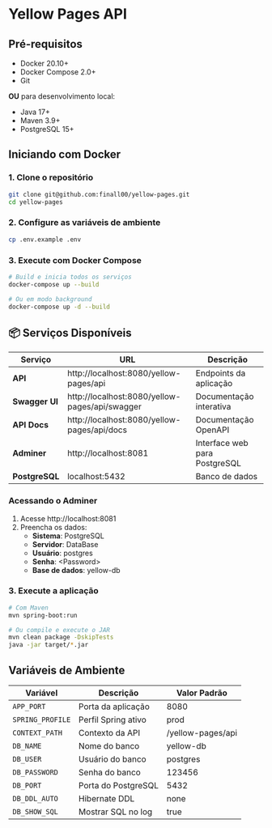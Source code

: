 # Yellow Pages API

## Pré-requisitos

- Docker 20.10+
- Docker Compose 2.0+
- Git

**OU** para desenvolvimento local:
- Java 17+
- Maven 3.9+
- PostgreSQL 15+

## Iniciando com Docker 

### 1. Clone o repositório

```bash
git clone git@github.com:finall00/yellow-pages.git
cd yellow-pages
```

### 2. Configure as variáveis de ambiente

```bash
cp .env.example .env
```

### 3. Execute com Docker Compose
```bash
# Build e inicia todos os serviços
docker-compose up --build

# Ou em modo background
docker-compose up -d --build
```

## 📦 Serviços Disponíveis

| Serviço | URL | Descrição |
|---------|-----|-----------|
| **API** | http://localhost:8080/yellow-pages/api | Endpoints da aplicação |
| **Swagger UI** | http://localhost:8080/yellow-pages/api/swagger | Documentação interativa |
| **API Docs** | http://localhost:8080/yellow-pages/api/docs | Documentação OpenAPI |
| **Adminer** | http://localhost:8081 | Interface web para PostgreSQL |
| **PostgreSQL** | localhost:5432 | Banco de dados |

### Acessando o Adminer
1. Acesse http://localhost:8081
2. Preencha os dados:
    - **Sistema**: PostgreSQL
    - **Servidor**: DataBase
    - **Usuário**: postgres
    - **Senha**: \<Password>
    - **Base de dados**: yellow-db


### 3. Execute a aplicação

```bash
# Com Maven
mvn spring-boot:run

# Ou compile e execute o JAR
mvn clean package -DskipTests
java -jar target/*.jar
```


## Variáveis de Ambiente

| Variável | Descrição | Valor Padrão |
|----------|-----------|--------------|
| `APP_PORT` | Porta da aplicação | 8080 |
| `SPRING_PROFILE` | Perfil Spring ativo | prod |
| `CONTEXT_PATH` | Contexto da API | /yellow-pages/api |
| `DB_NAME` | Nome do banco | yellow-db |
| `DB_USER` | Usuário do banco | postgres |
| `DB_PASSWORD` | Senha do banco | 123456 |
| `DB_PORT` | Porta do PostgreSQL | 5432 |
| `DB_DDL_AUTO` | Hibernate DDL | none |
| `DB_SHOW_SQL` | Mostrar SQL no log | true |

